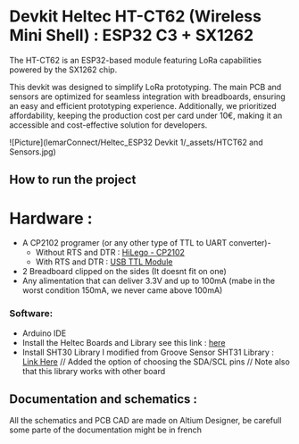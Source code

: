 # Devkit Heltec HT-CT62 (Wireless Mini Shell) : ESP32 C3 + SX1262
The HT-CT62 is an ESP32-based module featuring LoRa capabilities powered by the SX1262 chip.

This devkit was designed to simplify LoRa prototyping. The main PCB and sensors are optimized for seamless integration with breadboards, ensuring an easy and efficient prototyping experience. Additionally, we prioritized affordability, keeping the production cost per card under 10€, making it an accessible and cost-effective solution for developers.

![Picture](lemarConnect/Heltec_ESP32 Devkit 1/_assets/HTCT62 and Sensors.jpg)

## How to run the project
# Hardware :

- A CP2102 programer (or any other type of TTL to UART converter)-
  - Without RTS and DTR : [HiLego - CP2102 ](https://www.amazon.fr/HiLetgo-CP2102-Module-convertisseur-s%C3%A9rie/dp/B00LODGRV8)
  - With RTS and DTR : [USB TTL Module](https://www.amazon.fr/dp/B092ZQ4T9D?ref=ppx_yo2ov_dt_b_fed_asin_title)
- 2 Breadboard clipped on the sides (It doesnt fit on one)
- Any alimentation that can deliver 3.3V and up to 100mA (mabe in the worst condition 150mA, we never came above 100mA)
### Software:
- Arduino IDE
- Install the Heltec Boards and Library see this link : [here](https://docs.heltec.org/en/node/esp32/esp32_general_docs/quick_start.html)
- Install SHT30 Library I modified from Groove Sensor SHT31 Library  :  [Link Here](https://github.com/Seeed-Studio/Grove_SHT31_Temp_Humi_Sensor)  // Added the option of choosing the SDA/SCL pins // Note also that this library works with other board

## Documentation and schematics :
All the schematics and PCB CAD are made on Altium Designer, be carefull some parte of the documentation might be in french


